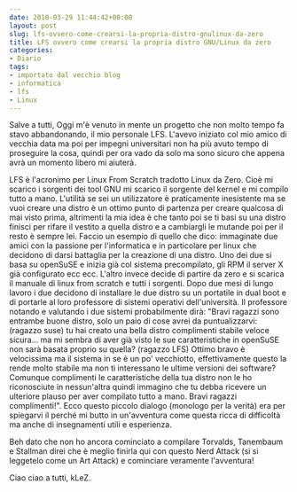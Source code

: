 ```yaml
---
date: 2010-03-29 11:44:42+00:00
layout: post
slug: lfs-ovvero-come-crearsi-la-propria-distro-gnulinux-da-zero
title: LFS ovvero come crearsi la propria distro GNU/Linux da zero
categories:
- Diario
tags:
- importato dal vecchio blog
- informatica
- lfs
- Linux
---
```


Salve a tutti,
Oggi m'è venuto in mente un progetto che non molto tempo fa stavo abbandonando, il mio personale LFS. L'avevo iniziato col mio amico di vecchia data ma poi per impegni universitari non ha più avuto tempo di proseguire la cosa, quindi per ora vado da solo ma sono sicuro che appena avrà un momento libero mi aiuterà.

LFS è l'acronimo per Linux From Scratch tradotto Linux da Zero. Cioè mi scarico i sorgenti dei tool GNU mi scarico il sorgente del kernel e mi compilo tutto a mano.
L'utilità se sei un utilizzatore è praticamente inesistente ma se vuoi creare una distro è un ottimo punto di partenza per creare qualcosa di mai visto prima, altrimenti la mia idea è che tanto poi se ti basi su una distro finisci per rifare il vestito a quella distro e a cambiargli le mutande poi per il resto è sempre lei.
Faccio un esempio di quello che dico: immaginate due amici con la passione per l'informatica e in particolare per linux che decidono di darsi battaglia per la creazione di una distro. Uno dei due si basa su openSuSE e inizia già col sistema precompilato, gli RPM il server X già configurato ecc ecc. L'altro invece decide di partire da zero e si scarica il manuale di linux from scratch e tutti i sorgenti. Dopo due mesi di lungo lavoro i due decidono di installare le due distro su un portatile in dual boot e di portarle al loro professore di sistemi operativi dell'università. Il professore notando e valutando i due sistemi probabilmente dirà: "Bravi ragazzi sono entrambe buone distro, solo un paio di cose avrei da puntualizzarvi: (ragazzo suse) tu hai creato una bella distro complimenti stabile veloce sicura... ma mi sembra di aver già visto le sue caratteristiche in openSuSE non sarà basata proprio su quella? (ragazzo LFS) Ottimo bravo è velocissima ma il sistema in se è un po' vecchiotto, effettivamente questo la rende molto stabile ma non ti interessano le ultime versioni dei software? Comunque complimenti le caratteristiche della tua distro non le ho riconosciute in nessun'altra quindi immagino che tu debba ricevere un ulteriore plauso per aver compilato tutto a mano. Bravi ragazzi complimenti!".
Ecco questo piccolo dialogo (monologo per la verità) era per spiegarvi il perché mi butto in un'avventura come questa ricca di difficoltà ma anche di insegnamenti utili e esperienza.

Beh dato che non ho ancora cominciato a compilare Torvalds, Tanembaum e Stallman direi che è meglio finirla qui con questo Nerd Attack (si si leggetelo come un Art Attack) e cominciare veramente l'avventura!

Ciao ciao a tutti,
kLeZ.

